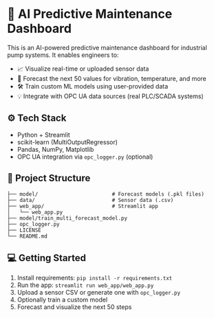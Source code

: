# 🧠 AI Predictive Maintenance Dashboard

This is an AI-powered predictive maintenance dashboard for industrial pump systems. It enables engineers to:

- 📈 Visualize real-time or uploaded sensor data
- 🔮 Forecast the next 50 values for vibration, temperature, and more
- 🛠 Train custom ML models using user-provided data
- 💡 Integrate with OPC UA data sources (real PLC/SCADA systems)

## ⚙️ Tech Stack

- Python + Streamlit
- scikit-learn (MultiOutputRegressor)
- Pandas, NumPy, Matplotlib
- OPC UA integration via `opc_logger.py` (optional)

## 📁 Project Structure

```
├── model/                        # Forecast models (.pkl files)
├── data/                         # Sensor data (.csv)
├── web_app/                      # Streamlit app
│   └── web_app.py
├── model/train_multi_forecast_model.py
├── opc_logger.py
├── LICENSE
└── README.md
```

## 💻 Getting Started

1. Install requirements: `pip install -r requirements.txt`
2. Run the app: `streamlit run web_app/web_app.py`
3. Upload a sensor CSV or generate one with `opc_logger.py`
4. Optionally train a custom model
5. Forecast and visualize the next 50 steps
